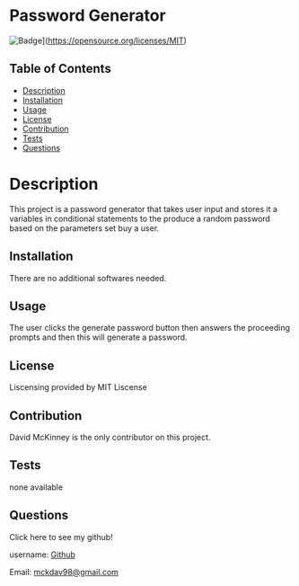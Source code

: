 # Password Generator
   
  ![Badge](https://img.shields.io/badge/License-MIT-yellow.svg)](https://opensource.org/licenses/MIT)
  ## Table of Contents
  - [Description](#description)
  - [Installation](#installation)
  - [Usage](#usage)
  - [License](#license)
  - [Contribution](#contribution)
  - [Tests](#tests)
  - [Questions](#questions)
   
  
  # Description
  This project is a password generator that takes user input and stores it a variables in conditional statements to the produce a random password based on the parameters set buy a user.
  ## Installation
  There are no additional softwares needed.
  ## Usage
  The user clicks the generate password button then answers the proceeding prompts and then this will generate a password.
 ## License
 Liscensing provided by MIT Liscense
  ## Contribution
  David McKinney is the only contributor on this project.
  ## Tests
  none available
 
  ## Questions
  
 Click here to see my github!

 username: [Github](https://github.com/DAVMCKII)
  
 Email: mckdav98@gmail.com
